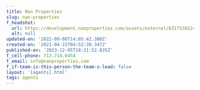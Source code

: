 ```yaml
---
title: Nan Properties
slug: nan-properties
f_headshot:
  url: https://development.nanproperties.com/assets/external/631753b52cce7b7f8e4fbca1_nan_logo_2021_screen_gray.jpeg
  alt: null
updated-on: '2022-09-06T14:05:42.300Z'
created-on: '2021-04-15T04:52:30.347Z'
published-on: '2023-12-05T18:21:52.835Z'
f_cell-phone: 713.714.6454
f_email: info@nanproperties.com
f_if-team-is-this-person-the-team-s-lead: false
layout: '[agents].html'
tags: agents
---
```



